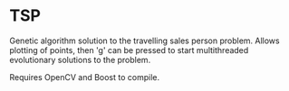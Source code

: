 TSP
===

Genetic algorithm solution to the travelling sales person problem. Allows plotting of points, then 'g' can be pressed to start multithreaded evolutionary solutions to the problem. 

Requires OpenCV and Boost to compile. 
